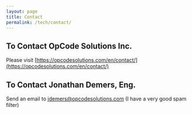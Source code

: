 ```yaml
---
layout: page
title: Contact
permalink: /tech/contact/
---
```


## To Contact OpCode Solutions Inc.

Please visit [https://opcodesolutions.com/en/contact/](https://opcodesolutions.com/en/contact/)

## To Contact Jonathan Demers, Eng.

Send an email to [jdemers@opcodesolutions.com](mailto:jdemers@opcodesolutions.com) (I have a very good spam filter)
